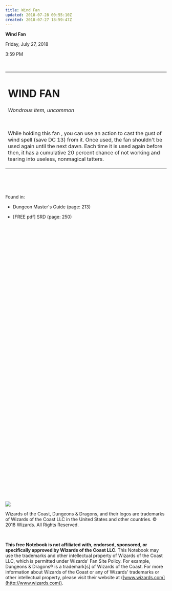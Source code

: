 ```yaml
---
title: Wind Fan
updated: 2018-07-28 00:55:10Z
created: 2018-07-27 18:59:47Z
---
```


**Wind Fan**

Friday, July 27, 2018

3:59 PM

 

<table><tbody><tr class="odd"><td><h1 id="wind-fan"><strong>WIND FAN</strong></h1><p><em>Wondrous item, uncommon</em></p><p> </p><p>While holding this fan , you can use an action to cast the gust of wind spell (save DC 13) from it. Once used, the fan shouldn't be used again until the next dawn. Each time it is used again before then, it has a cumulative 20 percent chance of not working and tearing into useless, nonmagical tatters.</p></td></tr></tbody></table>

 

 

Found in:

-   Dungeon Master's Guide (page: 213)

-   \[FREE pdf\] SRD (page: 250)

##  

 

 

 

 

 

 

 

 

 

 

 

 

 

 

 

 

 

 

 

 

 

 

 

 

 

 

![](tmp\media\image1.png)

Wizards of the Coast, Dungeons & Dragons, and their logos are trademarks of Wizards of the Coast LLC in the United States and other countries. © 2018 Wizards. All Rights Reserved.

 

**This free Notebook is not affiliated with, endorsed, sponsored, or specifically approved by Wizards of the Coast LLC**. This Notebook may use the trademarks and other intellectual property of Wizards of the Coast LLC, which is permitted under Wizards' Fan Site Policy. For example, Dungeons & Dragons® is a trademark\[s\] of Wizards of the Coast. For more information about Wizards of the Coast or any of Wizards' trademarks or other intellectual property, please visit their website at ([www.wizards.com](http://www.wizards.com)).
